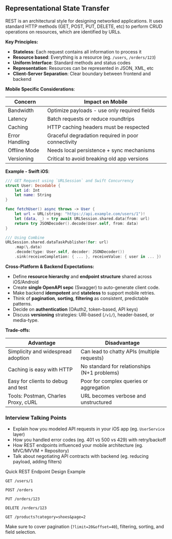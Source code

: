 ## Representational State Transfer
REST is an architectural style for designing networked applications. It uses standard HTTP methods (GET, POST, PUT, DELETE, etc) to perform CRUD operations on resources, which are identified by URLs.

**Key Principles:**
- **Stateless**: Each request contains all information to process it
- **Resource based**: Everything is a resource (eg. `/users`, `/orders/123`)
- **Uniform Interface**: Standard methods and status codes
- **Representation**: Resources can be represented in JSON, XML, etc
- **Client-Server Separation**: Clear boundary between frontend and backend

**Mobile Specific Considerations**:

| Concern        | Impact on Mobile                                   |
| -------------- | -------------------------------------------------- |
| Bandwidth      | Optimize payloads - use only required fields       |
| Latency        | Batch requests or reduce roundtrips                |
| Caching        | HTTP caching headers must be respected             |
| Error Handling | Graceful degradation required in poor connectivity |
| Offline Mode   | Needs local persistence + sync mechanisms          |
| Versioning     | Critical to avoid breaking old app versions        |

**Example - Swift iOS**:
```swift
/// GET Request using `URLSession` and Swift Concurrency
struct User: Decodable {
	let id: Int
	let name: String
}

func fetchUser() async throws -> User {
	let url = URL(string: "https://api.example.com/users/1")!
	let (data, _) = try await URLSession.shared.data(from: url)
	return try JSONDecoder().decode(User.self, from: data)
}

/// Using Combine
URLSession.shared.dataTaskPublisher(for: url)
	.map(\.data)
	.decode(type: User.self, decoder: JSONDecoder())
	.sink(receiveCompletion: { ... }, receiveValue: { user in ... })
```

**Cross-Platform & Backend Expectations:**
- Define **resource hierarchy** and **endpoint structure** shared across iOS/Android
- Create **single OpenAPI sepc** (Swagger) to auto-generate client code.
- Make backend **idempotent** and **stateless** to support mobile retries.
- Think of **pagination**, **sorting**, **filtering** as consistent, predictable patterns.
- Decide on **authentication** (OAuth2, token-based, API keys)
- Discuss **versioning** strategies: URI-based (`/v1/`), header-based, or media-type.

**Trade-offs:**

| Advantage                           | Disadvantage                                 |
| ----------------------------------- | -------------------------------------------- |
| Simplicity and widespread adoption  | Can lead to chatty APIs (multiple requests)  |
| Caching is easy with HTTP           | No standard for relationships (N+1 problems) |
| Easy for clients to debug and test  | Poor for complex queries or aggregation      |
| Tools: Postman, Charles Proxy, cURL | URL becomes verbose and unstructured         |

### Interview Talking Points
- Explain how you modeled API requests in your iOS app (eg. `UserService` layer)
- How you handled error codes (eg. 401 vs 500 vs 429) with retry/backoff
- How REST endpoints influenced your mobile architecture (eg. MVC/MVVM + Repository)
- Talk about negotiating API contracts with backend (eg. reducing payload, adding filters)

Quick REST Endpoint Design Example
```http
GET /users/1
```
```http
POST /orders
```
```http
PUT /orders/123
```
```http
DELETE /orders/123
```
```http
GET /products?category=shoes&page=2
```
Make sure to cover pagination (`?limit=20&offset=40`), filtering, sorting, and field selection.